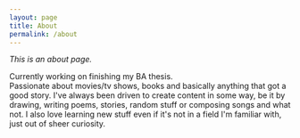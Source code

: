 ```yaml
---
layout: page
title: About
permalink: /about
---
```


*This is an about page.*

Currently working on finishing my BA thesis.
<br>Passionate about movies/tv shows, books and basically anything that got a good story. 
I've always been driven to create content in some way, be it by drawing, writing poems, stories, random stuff or composing songs and what not. I also love learning new stuff even if it's not in a field I'm familiar with, just out of sheer curiosity.
